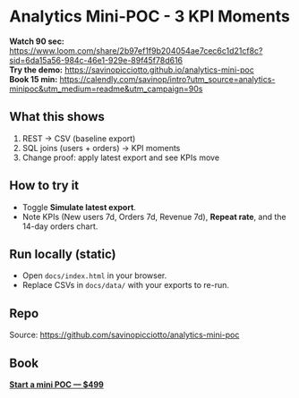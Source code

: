 # Analytics Mini-POC - 3 KPI Moments

**Watch 90 sec:** https://www.loom.com/share/2b97ef1f9b204054ae7cec6c1d21cf8c?sid=6da15a56-984c-46e1-929e-89f45f78d616  
**Try the demo:** https://savinopicciotto.github.io/analytics-mini-poc  
**Book 15 min:** https://calendly.com/savinop/intro?utm_source=analytics-minipoc&utm_medium=readme&utm_campaign=90s

## What this shows
1. REST → CSV (baseline export)
2. SQL joins (users + orders) → KPI moments
3. Change proof: apply latest export and see KPIs move

## How to try it
- Toggle **Simulate latest export**.
- Note KPIs (New users 7d, Orders 7d, Revenue 7d), **Repeat rate**, and the 14-day orders chart.

## Run locally (static)
- Open `docs/index.html` in your browser.
- Replace CSVs in `docs/data/` with your exports to re-run.

## Repo
Source: https://github.com/savinopicciotto/analytics-mini-poc

## Book
<p style="margin:6px 0 0;">
  <a href="https://stan.store/Savino/p/minipoc?utm_source=pages-analytics&utm_medium=cta&utm_campaign=mini_poc"
     target="_blank" rel="noopener"><strong>Start a mini POC — $499</strong></a>
</p>
